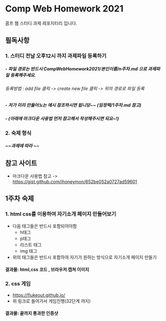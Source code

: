 # Comp Web Homework 2021
콤프 웹 스터디 과제 레포지터리 입니다.      
   
## 필독사항
### 1. 스터디 전날 __오후12시__ 까지 과제파일 등록하기
##### - 파일 경로는 반드시 __CompWebHomework2021/본인이름/n주차.md__ 으로 과제파일 등록해주세요. 
###### 등록방법 : add file 클릭 -> create new file 클릭 -> 위의 경로로 파일 등록
##### - 저가 미리 만들어노는 예시 참조하시면 됩니당~~ (임정택/1주차.md 참고)
##### - (아래에 마크다운 사용법 먼저 참고해서 작성해주시면 되요~!)
### 2. 숙제 형식 
##### ~~과제에 따라 ~~

## 참고 사이트
- 마크다운 사용법 참고 -> https://gist.github.com/ihoneymon/652be052a0727ad59601

## 1주차 숙제 
### 1. html css를 이용하여  자기소개 페이지 만들어보기 
* 다음 태그들은 반드시 포함되어야함    
   + h태그
   + p태그
   + 리스트 태그 
   + img 태그 
* 위의 태그들은 반드시 포함하여 자기가 원하는 방식으로 자기소개 페이지 만들기
####  __결과물: html,css 코드 , 브라우저 캡쳐 이미지__
### 2. css 게임 
* https://flukeout.github.io/  
* 위 링크로 들어가서 게임진행(32단계 까지)
#### __결과물: 끝까지 통과한 인증샷__
